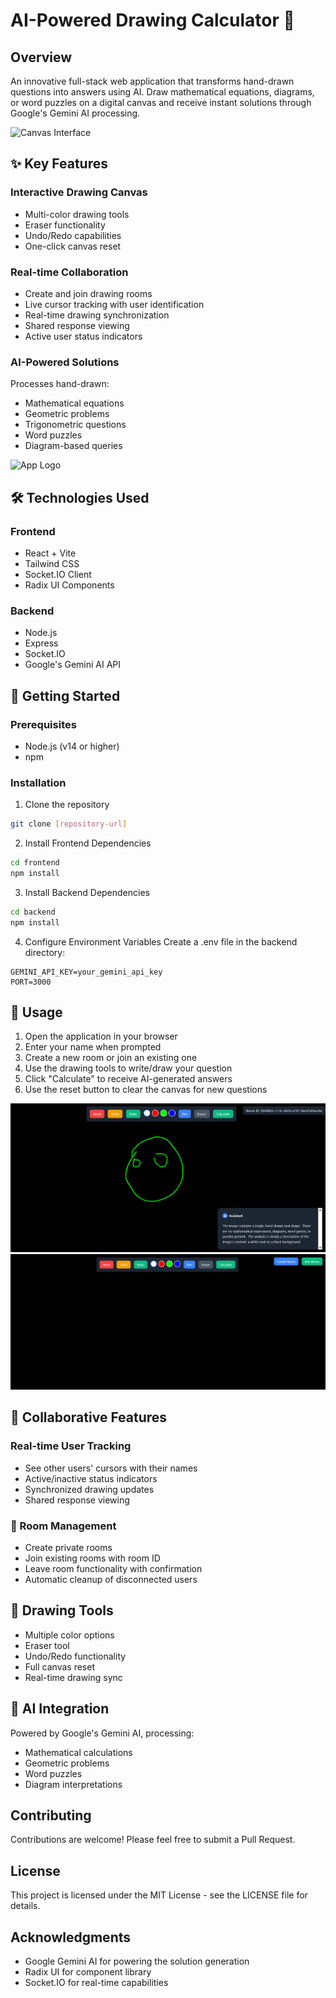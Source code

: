 # AI-Powered Drawing Calculator 🎨

## Overview
An innovative full-stack web application that transforms hand-drawn questions into answers using AI. Draw mathematical equations, diagrams, or word puzzles on a digital canvas and receive instant solutions through Google's Gemini AI processing.

![Canvas Interface](./src/assets/image.png)

## ✨ Key Features

### Interactive Drawing Canvas
- Multi-color drawing tools
- Eraser functionality
- Undo/Redo capabilities
- One-click canvas reset

### Real-time Collaboration
- Create and join drawing rooms
- Live cursor tracking with user identification
- Real-time drawing synchronization
- Shared response viewing
- Active user status indicators

### AI-Powered Solutions
Processes hand-drawn:
- Mathematical equations
- Geometric problems
- Trigonometric questions
- Word puzzles
- Diagram-based queries

![App Logo](./src/assets/react.svg)

## 🛠️ Technologies Used

### Frontend
- React + Vite
- Tailwind CSS
- Socket.IO Client
- Radix UI Components

### Backend
- Node.js
- Express
- Socket.IO
- Google's Gemini AI API

## 🚀 Getting Started

### Prerequisites
- Node.js (v14 or higher)
- npm

### Installation

1. Clone the repository
```bash
git clone [repository-url]
```

2. Install Frontend Dependencies
```bash
cd frontend
npm install
```

3. Install Backend Dependencies
```bash
cd backend
npm install
```

4. Configure Environment Variables
Create a .env file in the backend directory:
```env
GEMINI_API_KEY=your_gemini_api_key
PORT=3000
```

## 🎯 Usage

1. Open the application in your browser
2. Enter your name when prompted
3. Create a new room or join an existing one
4. Use the drawing tools to write/draw your question
5. Click "Calculate" to receive AI-generated answers
6. Use the reset button to clear the canvas for new questions

![Main Interface](./image.png)
![Main Interface](./window.png)

## 🤝 Collaborative Features

### Real-time User Tracking
- See other users' cursors with their names
- Active/inactive status indicators
- Synchronized drawing updates
- Shared response viewing

### 🔐 Room Management
- Create private rooms
- Join existing rooms with room ID
- Leave room functionality with confirmation
- Automatic cleanup of disconnected users

## 🎨 Drawing Tools
- Multiple color options
- Eraser tool
- Undo/Redo functionality
- Full canvas reset
- Real-time drawing sync

## 🤖 AI Integration

Powered by Google's Gemini AI, processing:
- Mathematical calculations
- Geometric problems
- Word puzzles
- Diagram interpretations

## Contributing
Contributions are welcome! Please feel free to submit a Pull Request.

## License
This project is licensed under the MIT License - see the LICENSE file for details.

## Acknowledgments
- Google Gemini AI for powering the solution generation
- Radix UI for component library
- Socket.IO for real-time capabilities
